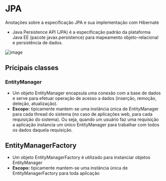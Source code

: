 # JPA
Anotações sobre a especificação JPA e sua implementação com Hibernate

- Java Persistence API (JPA) é a especificação padrão da plataforma Java EE (pacote javax.persistence) para mapeamento objeto-relacional e persistência de dados.

![image](https://user-images.githubusercontent.com/78964459/189126509-902b1ad9-0389-4e29-9144-80e230743ff4.png)

## Pricipais classes

### EntityManager
- Um objeto EntityManager encapsula uma conexão com a base de dados e serve para efetuar operação de acesso a dados (inserção, remoção, deleção, atualização).
- **Escopo:** tipicamente mantem-se uma instância única de EntityManager para cada thread do sistema (no caso de aplicações web, para cada requisição do sistema). Ou seja, quando um usuário faz uma requisição a aplicação instancia um único EntityManager para trabalhar com todos os dados daquela requisição.

## EntityManagerFactory
- Um objeto EntityManagerFactory é utilizado para instanciar objetos EntityManager
- **Escopo:** tipicamente mantem-se uma instância única de EntityManagerFactory para toda aplicação

